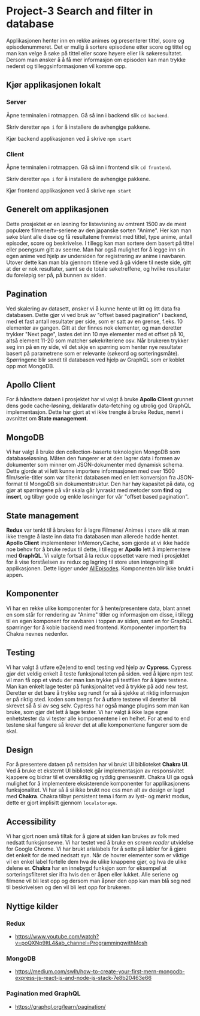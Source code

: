 # Project-3 Search and filter in database
Applikasjonen henter inn en rekke animes og presenterer tittel, score og episodenummeret. Det er mulig å sortere episodene etter score og tittel og man kan velge å søke på tittel eller score høyere eller lik søkeresultatet. Dersom man ønsker å å få mer informasjon om episoden kan man trykke nederst og tilleggsinformasjonen vil komme opp. 

## Kjør applikasjonen lokalt
### Server
Åpne terminalen i rotmappen. Gå så inn i backend slik `cd backend`.  

Skriv deretter `npm i` for å installere de avhengige pakkene.

Kjør backend applikasjonen ved å skrive `npm start`

### Client
Åpne terminalen i rotmappen. Gå så inn i frontend slik `cd frontend`.  

Skriv deretter `npm i` for å installere de avhengige pakkene.

Kjør frontend applikasjonen ved å skrive `npm start`

## Generelt om applikasjonen
Dette prosjektet er en løsning for listevisning av omtrent 1500 av de mest populære filmene/tv-seriene av den japanske sorten "Anime". Her kan man søke blant alle disse og få resultatene fremvist med tittel, type anime, antall episoder, score og beskrivelse. I tillegg kan man sortere dem basert på tittel eller poengsum gitt av seerne. Man har også mulighet for å legge inn sin egen anime ved hjelp av undersiden for registrering av anime i navbaren. Utover dette kan man bla gjennom titlene ved å gå videre til neste side, gitt at der er nok resultater, samt se de totale søketreffene, og hvilke resultater du foreløpig ser på, på bunnen av siden.

## Pagination
Ved skalering av datasett, ønsker vi å kunne hente ut litt og litt data fra databasen. Dette gjør vi ved bruk av "offset based pagination" i backend, med et fast antall resultater per side, som er satt av en grense, f.eks. 10 elementer av gangen. Gitt at der finnes nok elementer, og man deretter trykker "Next page", lastes det inn 10 nye elementer med et offset på 10, altså element 11-20 som matcher søkekriteriene osv. Når brukeren trykker seg inn på en ny side, vil det skje en spørring som henter nye resultater basert på parametrene som er relevante (søkeord og sorteringsmåte). Spørringene blir sendt til databasen ved hjelp av GraphQL som er koblet opp mot MongoDB.

## Apollo Client
For å håndtere dataen i prosjektet har vi valgt å bruke **Apollo Client** grunnet dens gode cache-løsning, deklarativ data-fetching og utrolig god GraphQL implementasjon. Dette har gjort at vi ikke trengte å bruke Redux, nenvt i avsnittet om **State management**.

## MongoDB
Vi har valgt å bruke den collection-baserte teknologien MongoDB som databaseløsning. Måten den fungerer er at den lagrer data i formen av dokumenter som minner om JSON-dokumenter med dynamisk schema. Dette gjorde at vi lett kunne importere informasjonen med over 1500 film/serie-titler som var tiltenkt databasen med en lett konversjon fra JSON-format til MongoDB sin dokumentstruktur. Den har høy kapasitet på data, og gjør at spørringene på vår skala går lynraskt med metoder som **find** og **insert**, og tilbyr gode og enkle løsninger for vår "offset based pagination".

## State management
**Redux** var tenkt til å brukes for å lagre Filmene/ Animes i `store` slik at man ikke trengte å laste inn data fra databasen man allerede hadde hentet. **Apollo Client** implementerer InMemoryCache, som gjorde at vi ikke hadde noe behov for å bruke redux til dette, i tillegg er **Apollo** lett å implementere med **GraphQL**. Vi valgte fortsat å la redux oppsettet være med i prosjektet for å vise forståelsen av redux og lagring til store uten integrering til applikasjonen. Dette ligger under [AllEpisodes](https://gitlab.stud.idi.ntnu.no/it2810-h21/team-31/project-3/-/tree/master/frontend/src/components/AllEpisodes). Komponenten blir ikke brukt i appen.

## Komponenter
Vi har en rekke ulike komponenter for å hente/presentere data, blant annet en som står for rendering av "Anime" titler og informasjon om disse, i tillegg til en egen komponent for navbaren i toppen av siden, samt en for GraphQL spørringer for å koble backend med frontend. Komponenter importert fra Chakra nevnes nedenfor.

## Testing
Vi har valgt å utføre e2e(end to end) testing ved hjelp av **Cypress**. Cypress gjør det veldig enkelt å teste funksjonaliteten på siden. ved å kjøre npm test vil man få opp et vindu der man kan trykke på testfilen for å kjøre testene. Man kan enkelt lage tester på funksjonalitet ved å trykke på add new test. Deretter er det bare å trykke seg rundt for så å sjekke at riktig informasjon er på riktig sted. koden som trengs for å utføre testene vil deretter bli skrevet så å si av seg selv. Cypress har også mange plugins som man kan bruke, som gjør det lett å lage tester. Vi har valgt å ikke lage egne enhetstester da vi tester alle kompoenentene i en helhet. For at end to end testene skal fungere så krever det at alle komponentene fungerer som de skal.

## Design
For å presentere dataen på nettsiden har vi brukt UI biblioteket **Chakra UI**. Ved å bruke et eksternt UI bibliotek går implementasjon av responsivitet kjappere og bidrar til et oversiktlig og ryddig grensesnitt. Chakra UI ga også mulighet for å implementere eksisterende komponenter for applikasjonens funksjonalitet. Vi har så å si ikke brukt noe css men alt av design er lagd med **Chakra**. Chakra tilbyr persistent tema i form av lyst- og mørkt modus, dette er gjort implisitt gjennom `localstorage`.

## Accessibility
Vi har gjort noen små tiltak for å gjøre at siden kan brukes av folk med nedsatt funksjonsevne. Vi har testet ved å bruke en _screen reader_ utvidelse for Google Chrome. Vi har brukt arialabels for å sette på labler for å gjøre det enkelt for de med nedsatt syn. Når de hovrer elementer som er viktige vil en enkel label fortelle dem hva de ulike knappene gjør, og hva de ulike delene er. **Chakra** har en innebygd funksjon som for eksempel at sorteringsfilteret sier ifra hvis den er åpen eller lukket. Alle seriene og filmene vil bli lest opp og dersom man åpner den opp kan man blå seg ned til beskrivelsen og den vil bli lest opp for brukeren. 

## Nyttige kilder

### Redux 
- https://www.youtube.com/watch?v=poQXNp9ItL4&ab_channel=ProgrammingwithMosh

### MongoDB
- https://medium.com/swlh/how-to-create-your-first-mern-mongodb-express-js-react-js-and-node-js-stack-7e8b20463e66

### Pagination med GraphQL
- https://graphql.org/learn/pagination/
